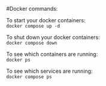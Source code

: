 #Docker commands:   
   
To start your docker containers:   
`docker compose up -d`     

To shut down your docker containers:   
`docker compose down`    
 
To see which containers are running:   
`docker ps`    

To see which services are running:   
`docker compose ps`    

